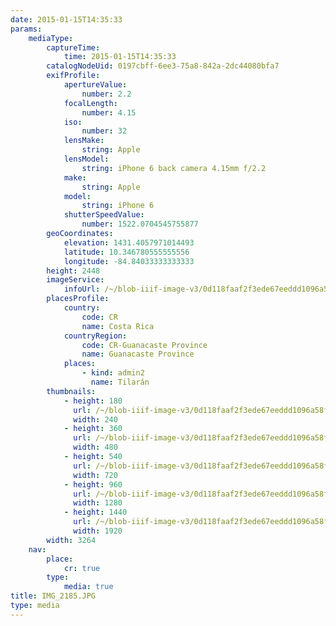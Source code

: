 ```yaml
---
date: 2015-01-15T14:35:33
params:
    mediaType:
        captureTime:
            time: 2015-01-15T14:35:33
        catalogNodeUid: 0197cbff-6ee3-75a8-842a-2dc44080bfa7
        exifProfile:
            apertureValue:
                number: 2.2
            focalLength:
                number: 4.15
            iso:
                number: 32
            lensMake:
                string: Apple
            lensModel:
                string: iPhone 6 back camera 4.15mm f/2.2
            make:
                string: Apple
            model:
                string: iPhone 6
            shutterSpeedValue:
                number: 1522.0704545755877
        geoCoordinates:
            elevation: 1431.4057971014493
            latitude: 10.346780555555556
            longitude: -84.84033333333333
        height: 2448
        imageService:
            infoUrl: /~/blob-iiif-image-v3/0d118faaf2f3ede67eeddd1096a58fd369fcd80ba445cfa3fbe4bfac4aa63d6c/info.json
        placesProfile:
            country:
                code: CR
                name: Costa Rica
            countryRegion:
                code: CR-Guanacaste Province
                name: Guanacaste Province
            places:
                - kind: admin2
                  name: Tilarán
        thumbnails:
            - height: 180
              url: /~/blob-iiif-image-v3/0d118faaf2f3ede67eeddd1096a58fd369fcd80ba445cfa3fbe4bfac4aa63d6c/full/240%2C180/0/default.jpg
              width: 240
            - height: 360
              url: /~/blob-iiif-image-v3/0d118faaf2f3ede67eeddd1096a58fd369fcd80ba445cfa3fbe4bfac4aa63d6c/full/480%2C360/0/default.jpg
              width: 480
            - height: 540
              url: /~/blob-iiif-image-v3/0d118faaf2f3ede67eeddd1096a58fd369fcd80ba445cfa3fbe4bfac4aa63d6c/full/720%2C540/0/default.jpg
              width: 720
            - height: 960
              url: /~/blob-iiif-image-v3/0d118faaf2f3ede67eeddd1096a58fd369fcd80ba445cfa3fbe4bfac4aa63d6c/full/1280%2C960/0/default.jpg
              width: 1280
            - height: 1440
              url: /~/blob-iiif-image-v3/0d118faaf2f3ede67eeddd1096a58fd369fcd80ba445cfa3fbe4bfac4aa63d6c/full/1920%2C1440/0/default.jpg
              width: 1920
        width: 3264
    nav:
        place:
            cr: true
        type:
            media: true
title: IMG_2185.JPG
type: media
---
```

